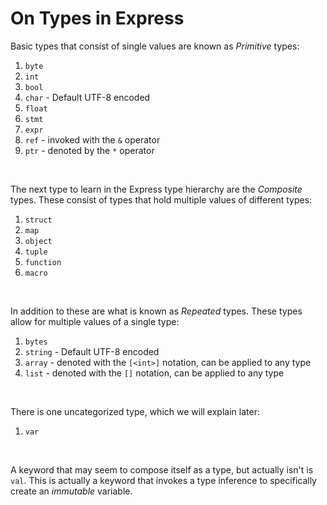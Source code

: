 # On Types in Express

Basic types that consist of single values are known as _Primitive_ types:
1) `byte`
2) `int`
3) `bool`
4) `char` - Default UTF-8 encoded
5) `float`
6) `stmt`
7) `expr`
8) `ref` - invoked with the `&` operator
9) `ptr` - denoted by the `*` operator

<br>

The next type to learn in the Express type hierarchy are the _Composite_ types. These consist of types that hold multiple values of different types:
1) `struct`
2) `map`
3) `object`
4) `tuple`
5) `function`
6) `macro`

<br>

In addition to these are what is known as _Repeated_ types. These types allow for multiple values of a single type:
1) `bytes`
2) `string` - Default UTF-8 encoded
3) `array` - denoted with the `[<int>]` notation, can be applied to any type
4) `list` - denoted with the `[]` notation, can be applied to any type

<br>

There is one uncategorized type, which we will explain later:
1) `var`

<br>

A keyword that may seem to compose itself as a type, but actually isn't is `val`. This is actually a keyword that invokes a type inference to specifically create an _immutable_ variable.